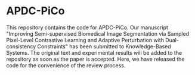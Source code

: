 # APDC-PiCo
This repository contains the code for APDC-PiCo. Our manuscript "Improving Semi-supervised Biomedical Image Segmentation via Sampled Pixel-Level Contrastive Learning and Adaptive Perturbation with Dual-consistency Constraints" has been submitted to Knowledge-Based Systems. The original text and experimental results will be added to the repository as soon as the paper is accepted. Here, we have released the code for the convenience of the review process. 
